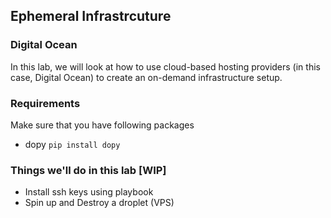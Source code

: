 ## Ephemeral Infrastrcuture

### Digital Ocean

In this lab, we will look at how to use cloud-based hosting providers (in this case, Digital Ocean) to create an on-demand infrastructure setup.

### Requirements

Make sure that you have following packages
- dopy `pip install dopy`

### Things we'll do in this lab [WIP]
- Install ssh keys using playbook
- Spin up and Destroy a droplet (VPS)
